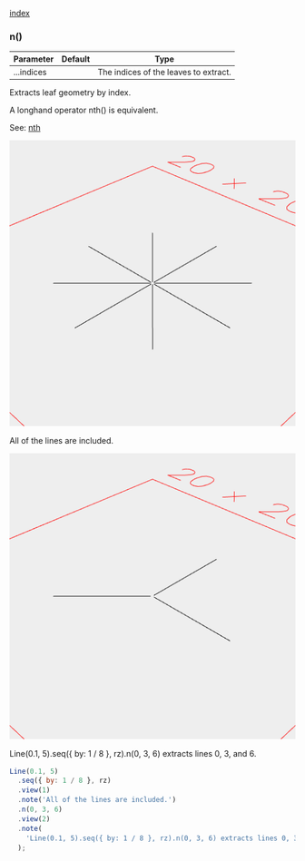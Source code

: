 [index](../../nb/api/index.md)
### n()
Parameter|Default|Type
---|---|---
...indices||The indices of the leaves to extract.

Extracts leaf geometry by index.

A longhand operator nth() is equivalent.

See: [nth](../../nb/api/nth.md)

![Image](n.md.$2_1.png)

All of the lines are included.

![Image](n.md.$2_2.png)

Line(0.1, 5).seq({ by: 1 / 8 }, rz).n(0, 3, 6) extracts lines 0, 3, and 6.

```JavaScript
Line(0.1, 5)
  .seq({ by: 1 / 8 }, rz)
  .view(1)
  .note('All of the lines are included.')
  .n(0, 3, 6)
  .view(2)
  .note(
    'Line(0.1, 5).seq({ by: 1 / 8 }, rz).n(0, 3, 6) extracts lines 0, 3, and 6.'
  );
```
